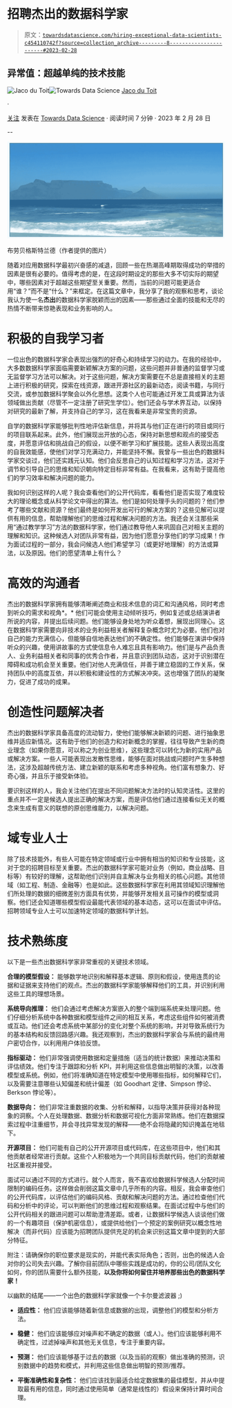 # 招聘杰出的数据科学家

> 原文：[`towardsdatascience.com/hiring-exceptional-data-scientists-c454110742f?source=collection_archive---------8-----------------------#2023-02-28`](https://towardsdatascience.com/hiring-exceptional-data-scientists-c454110742f?source=collection_archive---------8-----------------------#2023-02-28)

## 异常值：超越单纯的技术技能

[](https://medium.com/@jacowp357?source=post_page-----c454110742f--------------------------------)![Jaco du Toit](https://medium.com/@jacowp357?source=post_page-----c454110742f--------------------------------)[](https://towardsdatascience.com/?source=post_page-----c454110742f--------------------------------)![Towards Data Science](https://towardsdatascience.com/?source=post_page-----c454110742f--------------------------------) [Jaco du Toit](https://medium.com/@jacowp357?source=post_page-----c454110742f--------------------------------)

·

[关注](https://medium.com/m/signin?actionUrl=https%3A%2F%2Fmedium.com%2F_%2Fsubscribe%2Fuser%2F815098f8de27&operation=register&redirect=https%3A%2F%2Ftowardsdatascience.com%2Fhiring-exceptional-data-scientists-c454110742f&user=Jaco+du+Toit&userId=815098f8de27&source=post_page-815098f8de27----c454110742f---------------------post_header-----------) 发表在 [Towards Data Science](https://towardsdatascience.com/?source=post_page-----c454110742f--------------------------------) · 阅读时间 7 分钟 · 2023 年 2 月 28 日[](https://medium.com/m/signin?actionUrl=https%3A%2F%2Fmedium.com%2F_%2Fvote%2Ftowards-data-science%2Fc454110742f&operation=register&redirect=https%3A%2F%2Ftowardsdatascience.com%2Fhiring-exceptional-data-scientists-c454110742f&user=Jaco+du+Toit&userId=815098f8de27&source=-----c454110742f---------------------clap_footer-----------)

--

[](https://medium.com/m/signin?actionUrl=https%3A%2F%2Fmedium.com%2F_%2Fbookmark%2Fp%2Fc454110742f&operation=register&redirect=https%3A%2F%2Ftowardsdatascience.com%2Fhiring-exceptional-data-scientists-c454110742f&source=-----c454110742f---------------------bookmark_footer-----------)![](img/f9272da1ebbb1378f7b764f474f1c042.png)

布劳贝格斯特兰德（作者提供的图片）

随着对应用数据科学最初兴奋感的减退，回顾一些在热潮高峰期取得成功的举措的因素是很有必要的。值得考虑的是，在这段时期设定的那些大多不切实际的期望中，哪些因素对于超越这些期望至关重要。然而，当前的问题可能更适合用“谁？”而不是“什么？”来框定。在这篇文章中，我分享了我的观察和思考，谈论我认为使一名**杰出**的数据科学家脱颖而出的因素——那些通过全面的技能和无尽的热情不断带来惊艳表现和业务影响的人。

# 积极的自我学习者

一位出色的数据科学家会表现出强烈的好奇心和持续学习的动力。在我的经验中，大多数数据科学家面临需要新颖解决方案的问题，这些问题并非普通的监督学习或无监督学习方法可以解决。对于这些问题，解决方案需要在不总是直接相关的主题上进行积极的研究，探索在线资源，跟进开源社区的最新动态，阅读书籍，与同行交流，或参加数据科学聚会以外化思想。这类个人也可能通过开发工具或算法为该领域做出贡献（尽管不一定注册了研究生学位）。他们还会与学术界互动，以保持对研究的最新了解，并支持自己的学习，这在我看来是非常宝贵的资源。

自学的数据科学家能够批判性地评估新信息，并将其与他们正在进行的项目或同行的项目联系起来。此外，他们展现出开放的心态，保持对新思想和观点的接受态度，并愿意评估和挑战自己的假设，以便不断学习和扩展技能。这些人表现出高度的自我效能感，使他们对学习充满动力，并能坚持不懈。我曾与一些出色的数据科学家交谈过，他们还实践元认知。他们会反思自己的认知过程和学习方法，这对于调节和引导自己的思维和知识朝向特定目标非常有益。在我看来，这有助于提高他们的学习效率和解决问题的能力。

我如何识别这样的人呢？我会查看他们的公开代码库，看看他们是否实现了难度较大的理论概念或从科学论文中得出的算法。他们是如何处理手头的问题的？他们参考了哪些文献和资源？他们最终是如何开发出可行的解决方案的？这些见解可以提供有用的信息，帮助理解他们的思维过程和解决问题的方法。我还会关注那些采用“通过教学学习”方法的数据科学家，他们通过教导他人来巩固自己对相关主题的理解和知识。这种候选人对团队非常有益，因为他们愿意分享他们的学习成果！作为面试过程的一部分，我会问候选人他们希望学习（或更好地理解）的方法或算法，以及原因。他们的愿望清单上有什么？

# 高效的沟通者

杰出的数据科学家拥有能够清晰阐述商业和技术信息的词汇和沟通风格，同时考虑到听众的需求和视角*。* 他们可能会使用主动倾听技巧，例如复述或总结演讲者所说的内容，并提出后续问题。他们能够设身处地为听众着想，展现出同理心。这在数据科学家需要向非技术的业务利益相关者解释复杂概念时尤为必要。他们也对自己的能力充满信心，但能够自信地表达他们的不确定性。他们能够在演讲中保持听众的兴趣，使用讲故事的方式使信息令人难忘且具有影响力。他们是与产品负责人、业务利益相关者和同事的优秀合作者，并且意识到团队动态，这对于识别潜在障碍和成功机会至关重要。他们对他人充满信任，并善于建立稳固的工作关系，保持团队中的高度互依，并以积极和建设性的方式解决冲突。这也增强了团队的凝聚力，促进了成功的成果。

# 创造性问题解决者

杰出的数据科学家具备高度的流动智力，使他们能够解决新颖的问题、进行抽象思维并适应新情况。这有助于他们的创造力和对新概念的掌握，往往导致产生新的商业理念（如果你愿意，可以称之为创业思维），这些理念可以转化为新的实用产品或解决方案。一些人可能表现出发散性思维，能够在面对挑战或问题时产生多种想法，这涉及超越传统方法、建立新颖的联系和考虑多种视角。他们富有想象力、好奇心强，并且乐于接受新体验。

要识别这样的人，我会关注他们在提出不同问题解决方法时的认知灵活性。这里的重点并不一定是候选人提出正确的解决方案，而是评估他们通过连接看似无关的概念来生成有意义的联想的原创思维能力，以解决问题。

# 域专业人士

除了技术技能外，有些人可能在特定领域或行业中拥有相当的知识和专业技能，这对于您的招聘目标至关重要。杰出的数据科学家可能对业务（例如，商业战略、目标等）有较好的理解，这帮助他们识别并自主解决与业务相关的核心问题。其他领域（如工程、制造、金融等）也是如此。这些数据科学家在利用其领域知识理解他们所处理的数据的细微差别方面具有优势，并能够开发相关且可操作的模型或洞察。他们还会知道哪些模型假设最能代表领域的基本动态，这可以在面试中评估。招聘领域专业人士可以加速特定领域的数据科学计划。

# 技术熟练度

以下是一些杰出数据科学家非常重视的关键技术领域。

**合理的模型假设：** 能够数学地识别和解释基本逻辑、原则和假设，使用连贯的论据和证据来支持他们的观点。杰出的数据科学家能够解释他们的工具，并识别利用这些工具的理想场景。

**系统导向推理：** 他们会通过考虑解决方案嵌入的整个端到端系统来处理问题。他们仔细分析系统中各种数据和模型组件之间的相互关系，考虑这些组件如何被消费或互动。他们还会考虑系统中某部分的变化对整个系统的影响，并对导致系统行为的基本结构和反馈回路感兴趣。我还观察到，杰出的数据科学家会与系统的最终用户密切合作，以利用用户体验反馈。

**指标驱动：** 他们非常强调使用数据和定量措施（适当的统计数据）来推动决策和评估绩效。他们专注于跟踪和分析 KPI，并利用这些信息做出明智的决策，以改善模型或系统。例如，他们将准确知道在特定模型中使用哪些指标，如何解释它们，以及需要注意哪些认知偏差和统计偏差（如 Goodhart 定律、Simpson 悖论、Berkson 悖论等）。

**数据导向：** 他们非常注重数据的收集、分析和解释，以指导决策并获得对各种现象的洞察。个人在处理数据、数据分析和数据可视化方面非常熟练。他们在数据探索过程中注重细节，并会寻找异常发现的解释——绝不会将隐藏的知识掩盖在地毯下。

**开源项目：** 他们可能有自己的公开开源项目或代码库，在这些项目中，他们和其他贡献者经常进行贡献。这些个人积极地为一个共同目标贡献代码，他们的贡献被社区重视并接受。

面试可以通过不同的方式进行。就个人而言，我不喜欢给数据科学候选人分配时间限制的编码任务。这样做会削弱这篇文章中几乎所有的内容。相反，我会审查他们的公开代码库，以评估他们的编码风格、贡献和解决问题的方法。通过检查他们代码和分析中的评论，可以判断他们的思维过程和观察结果。在面试过程中与他们的公开代码相关的跟进问题可以帮助澄清差距。或者，让数据科学候选人谈谈他们做的一个有趣项目（保护机密信息），或提供给他们一个预定的案例研究以概念性地解决（而非代码）应该能为招聘团队提供充足的机会来识别这篇文章中提到的大部分特征。

附注：请确保你的职位要求是现实的，并能代表实际角色；否则，出色的候选人会对你的公司失去兴趣。了解你目前团队中哪些实践是成功的，你的公司/团队文化如何，你的团队需要什么额外技能，**以及你将如何留住并培养那些出色的数据科学家！**

以幽默的结尾——一个出色的数据科学家就像一个卡尔曼滤波器 ;)

+   **适应性：** 他们应该能够随着新信息或数据的出现，调整他们的模型和分析方法。

+   **稳健：** 他们应该能够应对噪声和不确定的数据（或人）。他们应该能够利用不确定性，过滤掉噪声和其他无关信息，专注于重要内容。

+   **预测：** 他们应该能够基于过去的数据（以及当前的观察）做出准确的预测，识别数据中的趋势和模式，并利用这些信息做出明智的预测/推荐。

+   **平衡准确性和复杂性：** 他们应该找到最适合给定数据集的最佳模型，并从中提取最有用的信息，同时通过使用简单（通常是线性的）假设来保持计算时间合理。
